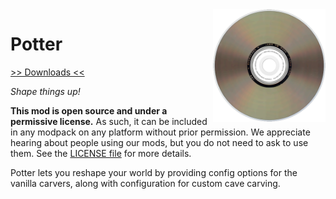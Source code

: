 <img src="icon.png" align="right" width="180px"/>

# Potter


[>> Downloads <<](https://github.com/CottonMC/Potter/releases)

*Shape things up!*

**This mod is open source and under a permissive license.** As such, it can be included in any modpack on any platform without prior permission. We appreciate hearing about people using our mods, but you do not need to ask to use them. See the [LICENSE file](LICENSE) for more details.

Potter lets you reshape your world by providing config options for the vanilla carvers, along with configuration for custom cave carving.
